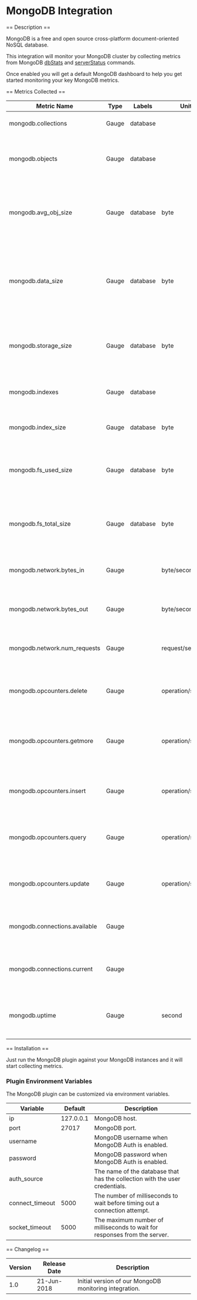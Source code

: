 MongoDB Integration
===================

== Description ==

MongoDB is a free and open source cross-platform document-oriented NoSQL database.

This integration will monitor your MongoDB cluster by collecting metrics from MongoDB [dbStats](https://docs.mongodb.com/manual/reference/command/dbStats/) and [serverStatus](https://docs.mongodb.com/manual/reference/command/serverStatus/) commands.

Once enabled you will get a default MongoDB dashboard to help you get started monitoring your key MongoDB metrics.

== Metrics Collected ==

|Metric Name                  |Type |Labels  |Unit            |Description                                                                                                 |
|-----------------------------|-----|--------|----------------|------------------------------------------------------------------------------------------------------------|
|mongodb.collections          |Gauge|database|                |Number of collections in the database.                                                                      |
|mongodb.objects              |Gauge|database|                |number of objects (i.e. documents) in the database across all collections.                                  |
|mongodb.avg_obj_size         |Gauge|database|byte            |Average size of each document in bytes. This is the dataSize divided by the number of documents.            |
|mongodb.data_size            |Gauge|database|byte            |Total size of the uncompressed data held in this database. The dataSize decreases when you remove documents.|
|mongodb.storage_size         |Gauge|database|byte            |Total amount of space allocated to collections in this database for document storage.                       |
|mongodb.indexes              |Gauge|database|                |Total number of indexes across all collections in the database.                                             |
|mongodb.index_size           |Gauge|database|byte            |Total size of all indexes created on this database.                                                         |
|mongodb.fs_used_size         |Gauge|database|byte            |Total size of all disk space in use on the filesystem where MongoDB stores data.                            |
|mongodb.fs_total_size        |Gauge|database|byte            |Total size of all disk capacity on the filesystem where MongoDB stores data.                                |
|mongodb.network.bytes_in     |Gauge|        |byte/second     |Rate of bytes that reflects the amount of network traffic received.                                         |
|mongodb.network.bytes_out    |Gauge|        |byte/second     |Rate of bytes that reflects the amount of network traffic sent.                                             |
|mongodb.network.num_requests |Gauge|        |request/second  |Rate of of distinct requests that the server has received.                                                  |
|mongodb.opcounters.delete    |Gauge|        |operation/second|Rate of delete operations since the mongod instance last started.                                           |
|mongodb.opcounters.getmore   |Gauge|        |operation/second|Rate of “getmore” operations since the mongod instance last started.                                        |
|mongodb.opcounters.insert    |Gauge|        |operation/second|Rate of insert operations received since the mongod instance last started.                                  |
|mongodb.opcounters.query     |Gauge|        |operation/second|Rate of queries received since the mongod instance last started.                                            |
|mongodb.opcounters.update    |Gauge|        |operation/second|Rate of update operations received since the mongod instance last started.                                  |
|mongodb.connections.available|Gauge|        |                |Number of unused incoming connections available.                                                            |
|mongodb.connections.current  |Gauge|        |                |Number of incoming connections from clients to the database server.                                         |
|mongodb.uptime               |Gauge|        |second          |Number of seconds that the current MongoDB process has been active.                                         |

== Installation ==

Just run the MongoDB plugin against your MongoDB instances and it will start collecting metrics.

### Plugin Environment Variables

The MongoDB plugin can be customized via environment variables.

|Variable       |Default  |Description                                                                |
|---------------|---------|---------------------------------------------------------------------------|
|ip             |127.0.0.1|MongoDB host.                                                              |
|port           |27017    |MongoDB port.                                                              |
|username       |         |MongoDB username when MongoDB Auth is enabled.                             |
|password       |         |MongoDB password when MongoDB Auth is enabled.                             |
|auth_source    |         |The name of the database that has the collection with the user credentials.|
|connect_timeout|5000     |The number of milliseconds to wait before timing out a connection attempt. |
|socket_timeout |5000     |The maximum number of milliseconds to wait for responses from the server.  |

== Changelog ==

|Version|Release Date|Description                                           |
|-------|------------|------------------------------------------------------|
|1.0    |21-Jun-2018 |Initial version of our MongoDB monitoring integration.|
